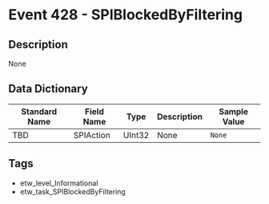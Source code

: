 # Event 428 - SPIBlockedByFiltering

## Description
None

## Data Dictionary
|Standard Name|Field Name|Type|Description|Sample Value|
|---|---|---|---|---|
|TBD|SPIAction|UInt32|None|`None`|

## Tags
* etw_level_Informational
* etw_task_SPIBlockedByFiltering